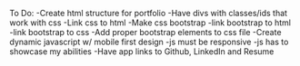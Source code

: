 To Do:
-Create html structure for portfolio
-Have divs with classes/ids that work with css
-Link css to html
-Make css bootstrap
-link bootstrap to html
-link bootstrap to css
-Add proper bootstrap elements to css file
-Create dynamic javascript w/ mobile first design
-js must be responsive
-js has to showcase my abilities
-Have app links to Github, LinkedIn and Resume
